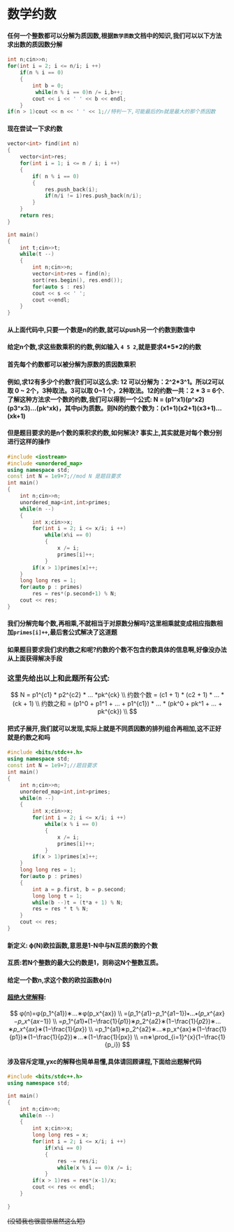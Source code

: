 # 数学约数

#### 任何一个整数都可以分解为质因数,根据`数学质数`文档中的知识,我们可以以下方法求出数的质因数分解

```cpp
int n;cin>>n;
for(int i = 2; i <= n/i; i ++)
    if(n % i == 0)
    {
        int b = 0;
         while(n % i == 0)n /= i,b++;  
        cout << i << ' ' << b << endl;
    }
if(n > 1)cout << n << ' ' << 1;//特判一下,可能最后的n就是最大的那个质因数

```

#### 现在尝试一下求约数

```cpp
vector<int> find(int n)
{
    vector<int>res;
    for(int i = 1; i <= n / i; i ++)
    {
        if( n % i == 0)
        {
            res.push_back(i);
            if(n/i != i)res.push_back(n/i);
        }
    }
    return res;
}

int main()
{
    int t;cin>>t;
    while(t --)
    {
        int n;cin>>n;
        vector<int>res = find(n);
        sort(res.begin(), res.end());
        for(auto s : res)
        cout << s << ' ';
        cout <<endl; 
    }
}
```

#### 从上面代码中,只要一个数是n的约数,就可以push另一个约数到数值中

#### 给定n个数,求这些数乘积的约数,例如输入 `4 5 2`,就是要求4\*5\*2的约数

#### 首先每个约数都可以被分解为原数的质因数乘积

#### 例如,求12有多少个约数?我们可以这么求: 12 可以分解为：2^2*3^1。所以2可以取 0 ~ 2个，3种取法。3可以取 0~1 个，2种取法。12的约数一共：2 * 3 = 6个. 了解这种方法求一个数的约数,我们可以得到一个公式: N = (p1^x1)(p^x2)(p3^x3)…(pk^xk)，其中pi为质数。则N的约数个数为：(x1+1)(x2+1)(x3+1)…(xk+1)

#### 但是题目要求的是n个数的乘积求约数,如何解决? 事实上,其实就是对每个数分别进行这样的操作

```cpp
#include <iostream>
#include <unordered_map>
using namespace std;
const int N = 1e9+7;//mod N 是题目要求
int main()
{
    int n;cin>>n;
    unordered_map<int,int>primes;
    while(n --)
    {
        int x;cin>>x;
        for(int i = 2; i <= x/i; i ++)
            while(x%i == 0)
            {
                x /= i;
                primes[i]++;
            }
        if(x > 1)primes[x]++;
    }
    long long res = 1;
    for(auto p : primes)
        res = res*(p.second+1) % N;
    cout << res;
}
```

#### 我们分解完每个数,再相乘,不就相当于对原数分解吗?这里相乘就变成相应指数相加`primes[i]++`,最后套公式解决了这道题

#### 如果题目要求我们求约数之和呢?约数的个数不包含约数具体的信息啊,好像没办法从上面获得解决手段

### 这里先给出以上和此题所有公式: 

$$
N = p1^{c1} * p2^{c2} * … *pk^{ck} 
\\
约数个数 =  (c1 + 1) * (c2 + 1) * … * (ck + 1)
\\
约数之和 = (p1^0 + p1^1 + … + p1^{c1}) * … * (pk^0 + pk^1 + … + pk^{ck})
\\
$$



#### 把式子展开,我们就可以发现,实际上就是不同质因数的排列组合再相加,这不正好就是约数之和吗

```cpp
#include <bits/stdc++.h>
using namespace std;
const int N = 1e9+7;//题目要求
int main()
{
    int n;cin>>n;
    unordered_map<int,int>primes;
    while(n --)
    {
        int x;cin>>x;
        for(int i = 2; i <= x/i; i ++)
            while(x % i == 0)
            {
                x /= i;
                primes[i]++;
            }
        if(x > 1)primes[x]++;
    }
    long long res = 1;
    for(auto p : primes)
    {
        int a = p.first, b = p.second;
        long long t = 1;
        while(b --)t = (t*a + 1) % N;
        res = res * t % N;
    }
    cout << res;
}
```

#### 新定义: ϕ(N)欧拉函数,意思是1-N中与N互质的数的个数

#### **互质**:若N个整数的最大公约数是1，则称这N个整数互质。

#### 给定一个数n,求这个数的欧拉函数ϕ(n)

#### [超绝大佬解释](https://www.acwing.com/solution/content/8702/):

$$
φ(n)=φ(p_1^{a1})∗…∗φ(p_x^{ax})
\\
=(𝑝_1^{𝑎1}−𝑝_1^{𝑎1−1})∗…∗(𝑝_𝑥^{𝑎𝑥}−𝑝_𝑥^{𝑎𝑥−1})
\\
=𝑝_1^{𝑎1}∗(1−\frac{1}{𝑝1})∗𝑝_2^{𝑎2}∗(1−\frac{1}{𝑝2})∗…∗𝑝_𝑥^{𝑎𝑥}∗(1−\frac{1}{𝑝𝑥})
\\
=p_1^{a1}∗p_2^{a2}∗…∗p_x^{ax}∗(1−\frac{1}{p1})∗(1−\frac{1}{p2})∗…∗(1−\frac{1}{px})
\\
=n∗\prod_{i=1}^{x}(1−\frac{1}{p_i})
$$

#### 涉及容斥定理,yxc的解释也简单易懂,具体请回顾课程,下面给出题解代码

```cpp
#include <bits/stdc++.h>
using namespace std;

int main()
{
    int n;cin>>n;
    while(n --)
    {
        int x;cin>>x;
        long long res = x;
        for(int i = 2; i <= x/i; i ++)
            if(x%i == 0)
            {
                res -= res/i;
                while(x % i == 0)x /= i;
            }
        if(x > 1)res = res*(x-1)/x;
        cout << res << endl;
    }
    
}
```

~~(没错我也很震惊居然这么短)~~
